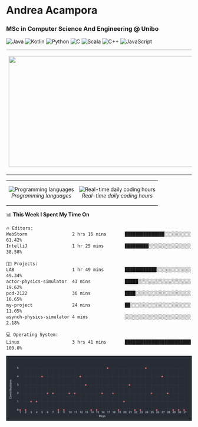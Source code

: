 # Andrea Acampora
### MSc in Computer Science And Engineering @ Unibo

![Java](https://img.shields.io/badge/Java-Good-Green)
![Kotlin](https://img.shields.io/badge/Kotlin-Intermediate-blue)
![Python](https://img.shields.io/badge/Python-Intermediate-blue)
![C](https://img.shields.io/badge/C-Intermediate-blue)
![Scala](https://img.shields.io/badge/Scala-Beginner-yellow)
![C++](https://img.shields.io/badge/C++-Beginner-yellow)
![JavaScript](https://img.shields.io/badge/JavaScript-Beginner-yellow)


<table>
  <tr>
    <td> 
    <p align="center">
    <img src="https://github-readme-stats.vercel.app/api?username=andrea-acampora&show_icons=true&theme=gruvbox" width="500px" height="300px">
    <br>
  </p> 
</td>
<td> 
  <p align="center">
<img src="https://github-readme-stats.vercel.app/api/wakatime?username=Arop&custom_title=Now%20coding%20in&theme=gruvbox&langs_count=5" width="500px" height="300px">
    <br>
  </p> 
</td>
</tr>
</table>

<table>
  <tr>
    <td> 
    <p align="center">
    <img alt="Programming languages" src="https://wakatime.com/share/@Arop/7b1d5c62-1d9f-4a3a-836c-c29297ecc0b1.svg" width="500px" height="300px">
    <br>
    <em> Programming languages </em>
  </p> 
</td>
<td> 
  <p align="center">
    <img alt="Real-time daily coding hours" src="https://wakatime.com/share/@Arop/c3fe2869-5ef5-4bc3-8960-99ffe2d5723f.svg?sanitaze=true" width="500px" height="300px">
    <br>
    <em> Real-time daily coding hours </em>
  </p> 
</td>
</tr>
</table>

<!--START_SECTION:waka-->
📊 **This Week I Spent My Time On** 

```text
🔥 Editors: 
WebStorm                 2 hrs 16 mins       ███████████████░░░░░░░░░░   61.42% 
IntelliJ                 1 hr 25 mins        █████████░░░░░░░░░░░░░░░░   38.58%

🐱‍💻 Projects: 
LAB                      1 hr 49 mins        ████████████░░░░░░░░░░░░░   49.34% 
actor-physics-simulator  43 mins             █████░░░░░░░░░░░░░░░░░░░░   19.62% 
pcd-2122                 36 mins             ████░░░░░░░░░░░░░░░░░░░░░   16.65% 
my-project               24 mins             ██░░░░░░░░░░░░░░░░░░░░░░░   11.05% 
asynch-physics-simulator 4 mins              ░░░░░░░░░░░░░░░░░░░░░░░░░   2.18%

💻 Operating System: 
Linux                    3 hrs 41 mins       █████████████████████████   100.0%

```


<!--END_SECTION:waka-->

<img alt="Contribution activity graph" src="charts/image.svg">

